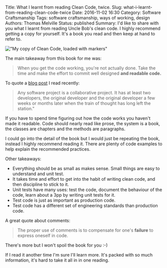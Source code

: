 Title: What I learnt from reading Clean Code, twice.
Slug: what-i-learnt-from-reading-clean-code-twice
Date: 2016-11-02 16:30
Category: Software Craftsmanship
Tags: software craftsmanship, ways of working, design
Authors: Thomas Melville
Status: published
Summary: I'd like to share with you what I learnt from reading Uncle Bob's clean code. I highly recommend getting a copy for yourself. It's a book you read and then keep at hand to refer to.

!["My copy of Clean Code, loaded with markers"]({filename}images/cleancode.jpg)

The main takeaway from this book for me was:

> When you get the code working, you're not actually done. Take the time and make the effort to commit well designed **and readable code.**

To quote a [blog post](http://who-t.blogspot.ie/2009/12/on-commit-messages.html) I read recently:
 
> Any software project is a collaborative project. It has at least two developers, 
> the original developer and the original developer a few weeks or months later when the train of thought has long left the station."

If you have to spend time figuring out how the code works you haven't made it readable. 
Code should nearly read like prose, the system is a book, the classes are chapters and the methods are paragraphs.

I could go into the detail of the book but I would just be repeating the book, instead I highly recommend reading it.
There are plenty of code examples to help explain the recommended practices. 

Other takeaways:

* Everything should be as small as makes sense. Small things are easy to understand and unit test.
* It takes time and effort to get into the habit of writing clean code, and then discipline to stick to it.
* Unit tests have many uses: test the code, document the behaviour of the code, learn about a 3pp by writing unit tests for it.
* Test code is just as important as production code.
* Test code has a different set of engineering standards than production code.

A great quote about comments:

> The proper use of comments is to compensate for one's **failure** to express oneself in code.

There's more but I won't spoil the book for you :-)

If I read it another time I'm sure I'll learn more. It's packed with so much information, it's hard to take it all in in one reading.
